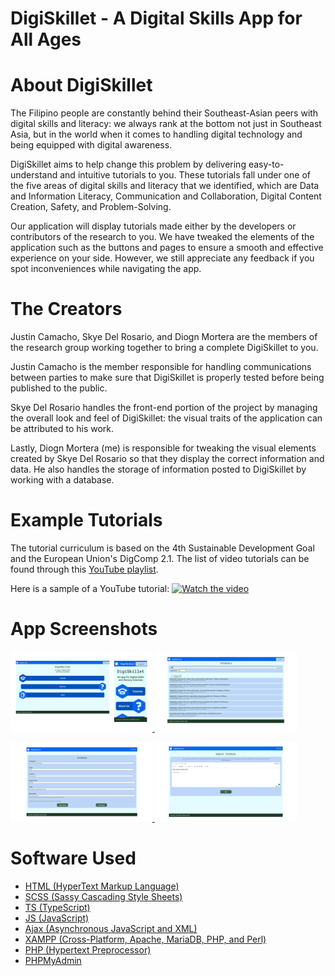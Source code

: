 # DigiSkillet - A Digital Skills App for All Ages

# About DigiSkillet
The Filipino people are constantly behind their Southeast-Asian peers with digital skills and literacy: we always rank at the bottom not just in Southeast Asia, but in the world when it comes to handling digital technology and being equipped with digital awareness. 

DigiSkillet aims to help change this problem by delivering easy-to-understand and intuitive tutorials to you. These tutorials fall under one of the five areas of digital skills and literacy that we identified, which are Data and Information Literacy, Communication and Collaboration, Digital Content Creation, Safety, and Problem-Solving.

Our application will display tutorials made either by the developers or contributors of the research to you. We have tweaked the elements of the application such as the buttons and pages to ensure a smooth and effective experience on your side. However, we still appreciate any feedback if you spot inconveniences while navigating the app.

# The Creators
Justin Camacho, Skye Del Rosario, and Diogn Mortera are the members of the research group working together to bring a complete DigiSkillet to you. 

Justin Camacho is the member responsible for handling communications between parties to make sure that DigiSkillet is properly tested before being published to the public.

Skye Del Rosario handles the front-end portion of the project by managing the overall look and feel of DigiSkillet: the visual traits of the application can be attributed to his work.

Lastly, Diogn Mortera (me) is responsible for tweaking the visual elements created by Skye Del Rosario so that they display the correct information and data. He also handles the storage of information posted to DigiSkillet by working with a database.

# Example Tutorials

The tutorial curriculum is based on the 4th Sustainable Development Goal and the European Union's DigComp 2.1.
The list of video tutorials can be found through this [YouTube playlist](https://www.youtube.com/playlist?list=PLrUG25rc9hfcPWOKPDNEnHhf50VVNUuUC).

Here is a sample of a YouTube tutorial:
[![Watch the video](https://img.youtube.com/vi/3yrBK2tm3WQ/maxresdefault.jpg)](https://youtu.be/3yrBK2tm3WQ)

# App Screenshots

<p float="center">
  <a href="https://github.com/mortrpestl/digiskillet-app/blob/main/app-screenshots/30.png">
    <img src="https://raw.githubusercontent.com/mortrpestl/digiskillet-app/main/app-screenshots/30.png" width="45%" />
  </a>
  <a href="https://github.com/mortrpestl/digiskillet-app/blob/main/app-screenshots/31.png">
    <img src="https://raw.githubusercontent.com/mortrpestl/digiskillet-app/main/app-screenshots/31.png" width="45%" />
  </a>
</p>

<p float="center">
  <a href="https://github.com/mortrpestl/digiskillet-app/blob/main/app-screenshots/32.png">
    <img src="https://raw.githubusercontent.com/mortrpestl/digiskillet-app/main/app-screenshots/32.png" width="45%" />
  </a>
  <a href="https://github.com/mortrpestl/digiskillet-app/blob/main/app-screenshots/33.png">
    <img src="https://raw.githubusercontent.com/mortrpestl/digiskillet-app/main/app-screenshots/33.png" width="45%" />
  </a>
</p>

# Software Used
- [HTML (HyperText Markup Language)](https://developer.mozilla.org/en-US/docs/Web/HTML)
- [SCSS (Sassy Cascading Style Sheets)](https://sass-lang.com/)
- [TS (TypeScript)](https://www.typescriptlang.org/)
- [JS (JavaScript)](https://developer.mozilla.org/en-US/docs/Web/JavaScript)
- [Ajax (Asynchronous JavaScript and XML)](https://developer.mozilla.org/en-US/docs/Web/Guide/AJAX)
- [XAMPP (Cross-Platform, Apache, MariaDB, PHP, and Perl)](https://www.apachefriends.org/index.html)
- [PHP (Hypertext Preprocessor)](https://www.php.net/)
- [PHPMyAdmin](https://www.phpmyadmin.net/)

